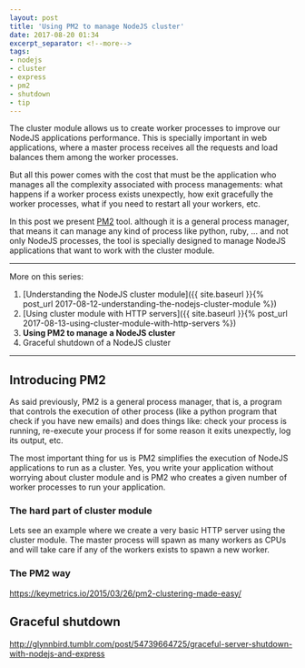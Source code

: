 ```yaml
---
layout: post
title: 'Using PM2 to manage NodeJS cluster'
date: 2017-08-20 01:34
excerpt_separator: <!--more-->
tags:
- nodejs
- cluster
- express
- pm2
- shutdown
- tip
---
```


The cluster module allows us to create worker processes to improve our NodeJS applications performance. This is specially important in web applications, where a master process receives all the requests and load balances them among the worker processes.

But all this power comes with the cost that must be the application who manages all the complexity associated with process managements: what happens if a worker process exists unexpectly, how exit gracefully the worker processes, what if you need to restart all your workers, etc.

In this post we present [PM2](http://pm2.keymetrics.io) tool. although it is a general process manager, that means it can manage any kind of process like python, ruby, ... and not only NodeJS processes, the tool is specially designed to manage NodeJS applications that want to work with the cluster module.

<!--more-->

---
More on this series:

1. [Understanding the NodeJS cluster module]({{ site.baseurl }}{% post_url 2017-08-12-understanding-the-nodejs-cluster-module %})
2. [Using cluster module with HTTP servers]({{ site.baseurl }}{% post_url 2017-08-13-using-cluster-module-with-http-servers %})
3. **Using PM2 to manage a NodeJS cluster**
4. Graceful shutdown of a NodeJS cluster
---

## Introducing PM2

As said previously, PM2 is a general process manager, that is, a program that controls the execution of other process (like a python program that check if you have new emails) and does things like: check your process is running, re-execute your process if for some reason it exits unexpectly, log its output, etc.

The most important thing for us is PM2 simplifies the execution of NodeJS applications to run as a cluster. Yes, you write your application without worrying about cluster module and is PM2 who creates a given number of worker processes to run your application.

### The hard part of cluster module

Lets see an example where we create a very basic HTTP server using the cluster module. The master process will spawn as many workers as CPUs and will take care if any of the workers exists to spawn a new worker.





### The PM2 way




https://keymetrics.io/2015/03/26/pm2-clustering-made-easy/

## Graceful shutdown

http://glynnbird.tumblr.com/post/54739664725/graceful-server-shutdown-with-nodejs-and-express
